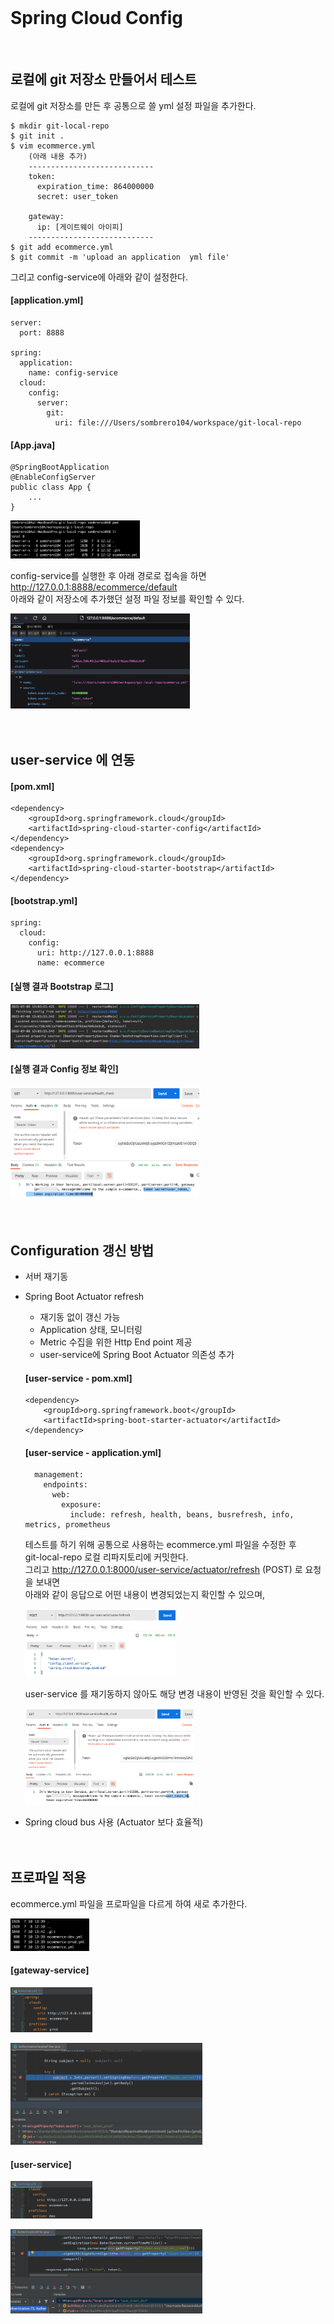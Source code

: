 <br/>

# Spring Cloud Config
<br/>

## 로컬에 git 저장소 만들어서 테스트 
로컬에 git 저장소를 만든 후 공통으로 쓸 yml 설정 파일을 추가한다. <br/>
~~~
$ mkdir git-local-repo
$ git init .
$ vim ecommerce.yml 
    (아래 내용 추가) 
    ----------------------------
    token:
      expiration_time: 864000000
      secret: user_token
    
    gateway:
      ip: [게이트웨이 아이피]
    ----------------------------
$ git add ecommerce.yml
$ git commit -m 'upload an application  yml file'
~~~

그리고 config-service에 아래와 같이 설정한다. <br/>
#### [application.yml]
~~~
server:
  port: 8888

spring:
  application:
    name: config-service
  cloud:
    config:
      server:
        git:
          uri: file:///Users/sombrero104/workspace/git-local-repo
~~~
#### [App.java]
~~~
@SpringBootApplication
@EnableConfigServer
public class App {
    ...
}
~~~

<img src="./images/git_local_repo.png" width="41%" /><br/>

config-service를 실행한 후 아래 경로로 접속을 하면 <br/>
http://127.0.0.1:8888/ecommerce/default <br/>
아래와 같이 저장소에 추가했던 설정 파일 정보를 확인할 수 있다. <br/>

<img src="./images/ecommerce_default.png" width="57%" /><br/>
<br/><br/>

## user-service 에 연동 

#### [pom.xml]
~~~
<dependency>
    <groupId>org.springframework.cloud</groupId>
    <artifactId>spring-cloud-starter-config</artifactId>
</dependency>
<dependency>
    <groupId>org.springframework.cloud</groupId>
    <artifactId>spring-cloud-starter-bootstrap</artifactId>
</dependency>
~~~

#### [bootstrap.yml]
~~~
spring:
  cloud:
    config:
      uri: http://127.0.0.1:8888
      name: ecommerce
~~~

#### [실행 결과 Bootstrap 로그]
<img src="./images/config_service_bootstrap_log.png" width="60%" /><br/>

#### [실행 결과 Config 정보 확인]
<img src="./images/config_service_test_result.png" width="60%" /><br/>
<br/><br/>

## Configuration 갱신 방법
- 서버 재기동 
- Spring Boot Actuator refresh 
    - 재기동 없이 갱신 가능 
    - Application 상태, 모니터링 
    - Metric 수집을 위한 Http End point 제공 
    - user-service에 Spring Boot Actuator 의존성 추가 <br/>
    #### [user-service - pom.xml]
    ~~~
    <dependency>
        <groupId>org.springframework.boot</groupId>
        <artifactId>spring-boot-starter-actuator</artifactId>
    </dependency>
    ~~~
    #### [user-service - application.yml]
    ~~~
      management:
        endpoints:
          web:
            exposure:
              include: refresh, health, beans, busrefresh, info, metrics, prometheus
    ~~~
    테스트를 하기 위해 공통으로 사용하는 ecommerce.yml 파일을 수정한 후 <br/>
    git-local-repo 로컬 리파지토리에 커밋한다. <br/>
    그리고 http://127.0.0.1:8000/user-service/actuator/refresh (POST) 로 요청을 보내면 <br/>
    아래와 같이 응답으로 어떤 내용이 변경되었는지 확인할 수 있으며, <br/>
    
    <img src="./images/request_actuator_refresh.png" width="50%" /><br/>
    
    user-service 를 재기동하지 않아도 해당 변경 내용이 반영된 것을 확인할 수 있다. <br/>
    
    <img src="./images/after_actuator_refresh_config.png" width="56%" /><br/>
    
- Spring cloud bus 사용 (Actuator 보다 효율적) <br/>
<br/><br/>

## 프로파일 적용
ecommerce.yml 파일을 프로파일을 다르게 하여 새로 추가한다. <br/>

<img src="./images/config_profile.png" width="25%" /><br/>

#### [gateway-service]
<img src="./images/config_profile_gateway_service_01.png" width="26%" /><br/>

<img src="./images/config_profile_gateway_service_02.png" width="61%" /><br/>

#### [user-service]

<img src="./images/config_profile_user_service_01.png" width="26%" /><br/>

<img src="./images/config_profile_user_service_02.png" width="61%" /><br/>

<br/><br/><br/><br/>


